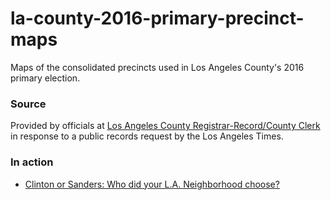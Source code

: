 # la-county-2016-primary-precinct-maps

Maps of the consolidated precincts used in Los Angeles County's 2016 primary election.

### Source

Provided by officials at [Los Angeles County Registrar-Record/County Clerk](http://lavote.net) in
response to a public records request by the Los Angeles Times.

### In action

* [Clinton or Sanders: Who did your L.A. Neighborhood choose?](http://www.latimes.com/projects/la-pol-ca-primary-2016-la-precincts/)
